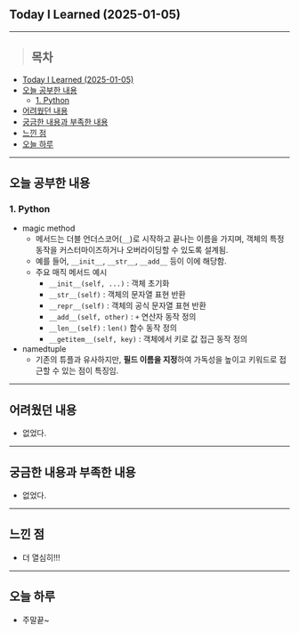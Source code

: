 ## Today I Learned (2025-01-05)
---
> ## 목차
- [Today I Learned (2025-01-05)](#today-i-learned-2025-01-05)
- [오늘 공부한 내용](#오늘-공부한-내용)
  - [1. Python](#1-python)
- [어려웠던 내용](#어려웠던-내용)
- [궁금한 내용과 부족한 내용](#궁금한-내용과-부족한-내용)
- [느낀 점](#느낀-점)
- [오늘 하루](#오늘-하루)
---

## 오늘 공부한 내용
### 1. Python
- magic method
  - 메서드는 더블 언더스코어(`__`)로 시작하고 끝나는 이름을 가지며, 객체의 특정 동작을 커스터마이즈하거나 오버라이딩할 수 있도록 설계됨.
  - 예를 들어, `__init__`, `__str__`, `__add__` 등이 이에 해당함.
  - 주요 매직 메서드 예시
    - `__init__(self, ...)` : 객체 초기화
    - `__str__(self)` : 객체의 문자열 표현 반환
    - `__repr__(self)` : 객체의 공식 문자열 표현 반환
    - `__add__(self, other)` : `+` 연산자 동작 정의
    - `__len__(self)` : `len()` 함수 동작 정의
    - `__getitem__(self, key)` : 객체에서 키로 값 접근 동작 정의
- namedtuple
  - 기존의 튜플과 유사하지만, **필드 이름을 지정**하여 가독성을 높이고 키워드로 접근할 수 있는 점이 특징임. 
---
## 어려웠던 내용
- 없었다.
---
## 궁금한 내용과 부족한 내용
- 없었다.
---
## 느낀 점
- 더 열심히!!!
---
## 오늘 하루
- 주말끝~
<!-- <img src="이미지 주소" width="100%" height="100%"/> -->
